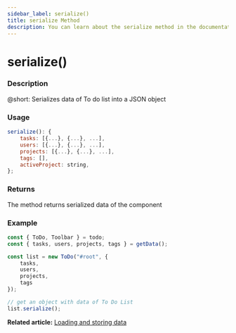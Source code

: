 ```yaml
---
sidebar_label: serialize()
title: serialize Method
description: You can learn about the serialize method in the documentation of the DHTMLX JavaScript To Do List library. Browse developer guides and API reference, try out code examples and live demos, and download a free 30-day evaluation version of DHTMLX To Do List.
---
```


# serialize()

### Description

@short: Serializes data of To do list into a JSON object

### Usage

~~~js
serialize(): {
    tasks: [{...}, {...}, ...],
    users: [{...}, {...}, ...],
    projects: [{...}, {...}, ...],
    tags: [],
    activeProject: string,
};
~~~

### Returns

The method returns serialized data of the component

### Example

~~~js {12}
const { ToDo, Toolbar } = todo;
const { tasks, users, projects, tags } = getData();

const list = new ToDo("#root", {
    tasks,
    users,
    projects,
    tags
});

// get an object with data of To Do List
list.serialize();
~~~

**Related article:** [Loading and storing data](guides/loading_data.md)